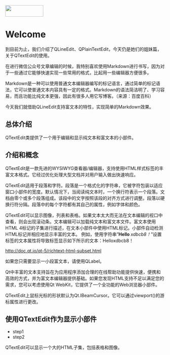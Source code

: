 <img src=":/TransferS-title_461x116.png" width="120" height="36"/>

# Welcome

到目前为止，我们介绍了QLineEdit、QPlainTextEdit，今天仍是她们的姐妹篇，关于QTextEdit的使用。

在进行微信公众号文章编辑的时候，我特别喜欢使用Markdown进行书写，因为对于一些通过它能够快速实现一些常用的格式，比起用一些编辑器方便很多。

Markdown是一种可以使用普通文本编辑器编写的标记语言，通过简单的标记语法，它可以使普通文本内容具有一定的格式。Markdown的语法简洁明了、学习容易，而且功能比纯文本更强，因此有很多人用它写博客。（来源：百度百科）

今天我们就借助QLineEdit支持富文本的特性，实现简单的Markdown效果。

## 总体介绍

QTextEdit类提供了一个用于编辑和显示纯文本和富文本的小部件。

## 介绍和概念

QTextEdit是一款先进的WYSIWYG查看器/编辑器，支持使用HTML样式标签的丰富文本格式。它经过优化处理大型文档并对用户输入做出快速响应。

QTextEdit适用于段落和字符。段落是一个格式化的字符串，它被字符包装以适应窗口小部件的宽度。默认情况下，当阅读纯文本时，一个换行符表示一个段落。文档由零个或多个段落组成。该段中的文字按照该段的对齐方式进行调整。段落以硬换行符分隔。段落中的每个字符都有其自己的属性，例如字体和颜色。

QTextEdit可以显示图像，列表和表格。如果文本太大而无法在文本编辑的视口中查看，则会出现滚动条。文本编辑可以加载纯文本和富文本文件。富文本使用HTML 4标记的子集进行描述，在文本小部件中使用HTML标记。小部件自动检测HTML标记并相应地显示丰富的文本。 例如，使用字符串”<b>Hello </b> <i>xdbcb8！</i>”设置标签的文本属性将导致标签显示如下所示的文本：Helloxdbcb8！

<http://doc.qt.io/qt-5/richtext-html-subset.html>

如果您只需要显示一小段富文本，请使用QLabel。

Qt中丰富的文本支持旨在为应用程序添加合理的在线帮助功能提供快速，便携和高效的方式，并为富文本编辑器提供基础。如果您发现HTML支持不足以满足您的需求，您可以考虑使用Qt WebKit，它提供了一个全功能的Web浏览器小部件。

QTextEdit上鼠标光标的形状默认为Qt.IBeamCursor。它可以通过viewport()的游标属性进行更改。


## 使用QTextEdit作为显示小部件

- step1
- step2

QTextEdit可以显示一个大的HTML子集，包括表格和图像。
